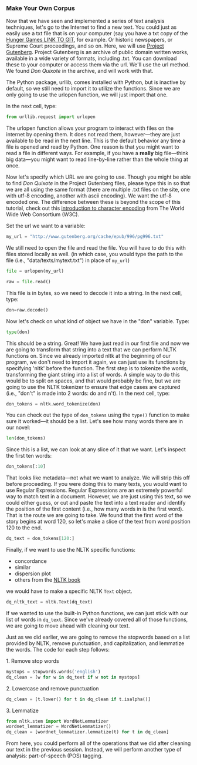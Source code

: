 ### Make Your Own Corpus

Now that we have seen and implemented a series of text analysis techniques, let's go to the Internet to find a new text. You could just as easily use a txt file that is on your computer (say you have a txt copy of the [Hunger Games LINK TO GIT](LINK), for example. Or historic newspapers, or Supreme Court proceedings, and so on. Here, we will use [Project Gutenberg](http://www.gutenberg.org). Project Gutenberg is an archive of public domain written works, available in a wide variety of formats, including .txt. You can download these to your computer or access them via the url. We'll use the url method. We found *Don Quixote* in the archive, and will work with that.

The Python package, urllib, comes installed with Python, but is inactive by default, so we still need to import it to utilize the functions. Since we are only going to use the urlopen function, we will just import that one.

In the next cell, type:

```python
from urllib.request import urlopen
```

The urlopen function allows your program to interact with files on the internet by opening them. It does not read them, however—they are just available to be read in the next line. This is the default behavior any time a file is opened and read by Python. One reason is that you might want to read a file in different ways. For example, if you have a **really** big file—think big data—you might want to read line-by-line rather than the whole thing at once. 

Now let's specify which URL we are going to use. Though you might be able to find *Don Quixote* in the Project Gutenberg files, please type this in so that we are all using the same format (there are multiple .txt files on the site, one with utf-8 encoding, another with ascii encoding). We want the utf-8 encoded one. The difference between these is beyond the scope of this tutorial, check out this [introduction to character encoding](https://www.w3.org/International/questions/qa-what-is-encoding) from The World Wide Web Consortium (W3C). 

Set the url we want to a variable:

```python
my_url = "http://www.gutenberg.org/cache/epub/996/pg996.txt"
```

We still need to open the file and read the file. You will have to do this with files stored locally as well. (in which case, you would type the path to the file (i.e., "data/texts/mytext.txt") in place of `my_url`)

```python
file = urlopen(my_url)

raw = file.read()
```

This file is in bytes, so we need to decode it into a string. In the next cell, type:

```python
don=raw.decode()
```

Now let's check on what kind of object we have in the "don" variable. Type:

```python
type(don)
```

This should be a string. Great! We have just read in our first file and now we are going to transform that string into a text that we can perform NLTK functions on. Since we already imported nltk at the beginning of our program, we don't need to import it again, we can just use its functions by specifying 'nltk' before the function. The first step is to tokenize the words, transforming the giant string into a list of words. A simple way to do this would be to split on spaces, and that would probably be fine, but we are going to use the NLTK tokenizer to ensure that edge cases are captured (i.e., "don't" is made into 2 words: do and n't). In the next cell, type:

```python
don_tokens = nltk.word_tokenize(don)
```

You can check out the type of `don_tokens` using the `type()` function to make sure it worked—it should be a list. Let's see how many words there are in our novel:

```python
len(don_tokens)
```

Since this is a list, we can look at any slice of it that we want. Let's inspect the first ten words: 

```python
don_tokens[:10]
```

That looks like metadata—not what we want to analyze. We will strip this off before proceeding. If you were doing this to many texts, you would want to use Regular Expressions. Regular Expressions are an extremely powerful way to match text in a document. However, we are just using this text, so we could either guess, or cut and paste the text into a text reader and identify the position of the first content (i.e., how many words in is the first word). That is the route we are going to take. We found that the first word of the story begins at word 120, so let's make a slice of the text from word position 120 to the end.

```python
dq_text = don_tokens[120:]
```

Finally, if we want to use the NLTK specific functions:

- concordance
- similar
- dispersion plot 
- others from the [NLTK book](https://www.nltk.org/book/)

we would have to make a specific NLTK `Text` object. 

```python
dq_nltk_text = nltk.Text(dq_text)
```

If we wanted to use the built-in Python functions, we can just stick with our list of words in `dq_text`. Since we've already covered all of those functions, we are going to move ahead with cleaning our text.

Just as we did earlier, we are going to remove the stopwords based on a list provided by NLTK, remove punctuation, and capitalization, and lemmatize the words. The code for each step follows:

1\. Remove stop words

```python
mystops = stopwords.words('english')
dq_clean = [w for w in dq_text if w not in mystops]
```

2\. Lowercase and remove punctuation

```python
dq_clean = [t.lower() for t in dq_clean if t.isalpha()]
```

3\. Lemmatize

```python 
from nltk.stem import WordNetLemmatizer
wordnet_lemmatizer = WordNetLemmatizer()
dq_clean = [wordnet_lemmatizer.lemmatize(t) for t in dq_clean]
```

From here, you could perform all of the operations that we did after cleaning our text in the previous session. Instead, we will perform another type of analysis: part-of-speech (POS) tagging. 
